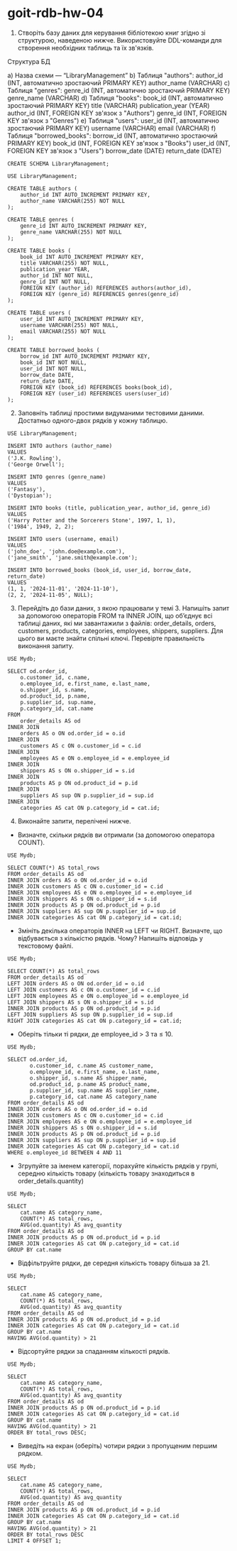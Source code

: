 # goit-rdb-hw-04

1. Створіть базу даних для керування бібліотекою книг згідно зі структурою, наведеною нижче. 
Використовуйте DDL-команди для створення необхідних таблиць та їх зв'язків.
 
Структура БД

a) Назва схеми — “LibraryManagement”
b) Таблиця "authors":
	author_id (INT, автоматично зростаючий PRIMARY KEY)
	author_name (VARCHAR)
c) Таблиця "genres":
	genre_id (INT, автоматично зростаючий PRIMARY KEY)
	genre_name (VARCHAR)
d) Таблиця "books":
	book_id (INT, автоматично зростаючий PRIMARY KEY)
	title (VARCHAR)
	publication_year (YEAR)
	author_id (INT, FOREIGN KEY зв'язок з "Authors")
	genre_id (INT, FOREIGN KEY зв'язок з "Genres")
e) Таблиця "users":
	user_id (INT, автоматично зростаючий PRIMARY KEY)
	username (VARCHAR)
	email (VARCHAR)
f) Таблиця "borrowed_books":
	borrow_id (INT, автоматично зростаючий PRIMARY KEY)
	book_id (INT, FOREIGN KEY зв'язок з "Books")
	user_id (INT, FOREIGN KEY зв'язок з "Users")
	borrow_date (DATE)
	return_date (DATE)
	
```
CREATE SCHEMA LibraryManagement;

USE LibraryManagement;

CREATE TABLE authors (
    author_id INT AUTO_INCREMENT PRIMARY KEY,
    author_name VARCHAR(255) NOT NULL
);

CREATE TABLE genres (
    genre_id INT AUTO_INCREMENT PRIMARY KEY,
    genre_name VARCHAR(255) NOT NULL
);

CREATE TABLE books (
    book_id INT AUTO_INCREMENT PRIMARY KEY,
    title VARCHAR(255) NOT NULL,
    publication_year YEAR,
    author_id INT NOT NULL,
    genre_id INT NOT NULL,
    FOREIGN KEY (author_id) REFERENCES authors(author_id),
    FOREIGN KEY (genre_id) REFERENCES genres(genre_id)
);

CREATE TABLE users (
    user_id INT AUTO_INCREMENT PRIMARY KEY,
    username VARCHAR(255) NOT NULL,
    email VARCHAR(255) NOT NULL
);

CREATE TABLE borrowed_books (
    borrow_id INT AUTO_INCREMENT PRIMARY KEY,
    book_id INT NOT NULL,
    user_id INT NOT NULL,
    borrow_date DATE,
    return_date DATE,
    FOREIGN KEY (book_id) REFERENCES books(book_id),
    FOREIGN KEY (user_id) REFERENCES users(user_id)
);

```

2. Заповніть таблиці простими видуманими тестовими даними. 
Достатньо одного-двох рядків у кожну таблицю.
```
USE LibraryManagement;

INSERT INTO authors (author_name) 
VALUES 
('J.K. Rowling'), 
('George Orwell');

INSERT INTO genres (genre_name) 
VALUES 
('Fantasy'), 
('Dystopian');

INSERT INTO books (title, publication_year, author_id, genre_id) 
VALUES 
('Harry Potter and the Sorcerers Stone', 1997, 1, 1), 
('1984', 1949, 2, 2);

INSERT INTO users (username, email) 
VALUES 
('john_doe', 'john.doe@example.com'), 
('jane_smith', 'jane.smith@example.com');

INSERT INTO borrowed_books (book_id, user_id, borrow_date, return_date) 
VALUES 
(1, 1, '2024-11-01', '2024-11-10'), 
(2, 2, '2024-11-05', NULL);

```

3. Перейдіть до бази даних, з якою працювали у темі 3. 
Напишіть запит за допомогою операторів FROM та INNER JOIN, що об’єднує всі таблиці даних, 
які ми завантажили з файлів: order_details, orders, customers, products, categories, employees, shippers, suppliers. 
Для цього ви маєте знайти спільні ключі.
Перевірте правильність виконання запиту.
```
USE Mydb;

SELECT od.order_id,
    o.customer_id, c.name,
    o.employee_id, e.first_name, e.last_name,
    o.shipper_id, s.name,
    od.product_id, p.name,
    p.supplier_id, sup.name,
    p.category_id, cat.name
FROM 
    order_details AS od
INNER JOIN 
    orders AS o ON od.order_id = o.id
INNER JOIN 
    customers AS c ON o.customer_id = c.id
INNER JOIN 
    employees AS e ON o.employee_id = e.employee_id
INNER JOIN 
    shippers AS s ON o.shipper_id = s.id
INNER JOIN 
    products AS p ON od.product_id = p.id
INNER JOIN 
    suppliers AS sup ON p.supplier_id = sup.id
INNER JOIN 
    categories AS cat ON p.category_id = cat.id;

```

4. Виконайте запити, перелічені нижче.
- Визначте, скільки рядків ви отримали (за допомогою оператора COUNT).
```
USE Mydb;

SELECT COUNT(*) AS total_rows
FROM order_details AS od
INNER JOIN orders AS o ON od.order_id = o.id
INNER JOIN customers AS c ON o.customer_id = c.id
INNER JOIN employees AS e ON o.employee_id = e.employee_id
INNER JOIN shippers AS s ON o.shipper_id = s.id
INNER JOIN products AS p ON od.product_id = p.id
INNER JOIN suppliers AS sup ON p.supplier_id = sup.id
INNER JOIN categories AS cat ON p.category_id = cat.id;
```
- Змініть декілька операторів INNER на LEFT чи RIGHT. Визначте, що відбувається з кількістю рядків. 
Чому? Напишіть відповідь у текстовому файлі.
```
USE Mydb;

SELECT COUNT(*) AS total_rows
FROM order_details AS od
LEFT JOIN orders AS o ON od.order_id = o.id
LEFT JOIN customers AS c ON o.customer_id = c.id
LEFT JOIN employees AS e ON o.employee_id = e.employee_id
LEFT JOIN shippers AS s ON o.shipper_id = s.id
INNER JOIN products AS p ON od.product_id = p.id
LEFT JOIN suppliers AS sup ON p.supplier_id = sup.id
RIGHT JOIN categories AS cat ON p.category_id = cat.id;
```
- Оберіть тільки ті рядки, де employee_id > 3 та ≤ 10.
```
USE Mydb;

SELECT od.order_id,
       o.customer_id, c.name AS customer_name,
       o.employee_id, e.first_name, e.last_name,
       o.shipper_id, s.name AS shipper_name,
       od.product_id, p.name AS product_name,
       p.supplier_id, sup.name AS supplier_name,
       p.category_id, cat.name AS category_name
FROM order_details AS od
INNER JOIN orders AS o ON od.order_id = o.id
INNER JOIN customers AS c ON o.customer_id = c.id
INNER JOIN employees AS e ON o.employee_id = e.employee_id
INNER JOIN shippers AS s ON o.shipper_id = s.id
INNER JOIN products AS p ON od.product_id = p.id
INNER JOIN suppliers AS sup ON p.supplier_id = sup.id
INNER JOIN categories AS cat ON p.category_id = cat.id
WHERE o.employee_id BETWEEN 4 AND 11

```
- Згрупуйте за іменем категорії, порахуйте кількість рядків у групі, 
середню кількість товару (кількість товару знаходиться в order_details.quantity)
```
USE Mydb;

SELECT 
    cat.name AS category_name,
    COUNT(*) AS total_rows,
    AVG(od.quantity) AS avg_quantity
FROM order_details AS od
INNER JOIN products AS p ON od.product_id = p.id
INNER JOIN categories AS cat ON p.category_id = cat.id
GROUP BY cat.name

```
- Відфільтруйте рядки, де середня кількість товару більша за 21.
```
USE Mydb;

SELECT 
    cat.name AS category_name,
    COUNT(*) AS total_rows,
    AVG(od.quantity) AS avg_quantity
FROM order_details AS od
INNER JOIN products AS p ON od.product_id = p.id
INNER JOIN categories AS cat ON p.category_id = cat.id
GROUP BY cat.name
HAVING AVG(od.quantity) > 21
```
- Відсортуйте рядки за спаданням кількості рядків.
```
USE Mydb;

SELECT 
    cat.name AS category_name,
    COUNT(*) AS total_rows,
    AVG(od.quantity) AS avg_quantity
FROM order_details AS od
INNER JOIN products AS p ON od.product_id = p.id
INNER JOIN categories AS cat ON p.category_id = cat.id
GROUP BY cat.name
HAVING AVG(od.quantity) > 21
ORDER BY total_rows DESC;
```
- Виведіть на екран (оберіть) чотири рядки з пропущеним першим рядком.
```
USE Mydb;

SELECT 
    cat.name AS category_name,
    COUNT(*) AS total_rows,
    AVG(od.quantity) AS avg_quantity
FROM order_details AS od
INNER JOIN products AS p ON od.product_id = p.id
INNER JOIN categories AS cat ON p.category_id = cat.id
GROUP BY cat.name
HAVING AVG(od.quantity) > 21
ORDER BY total_rows DESC
LIMIT 4 OFFSET 1;

```